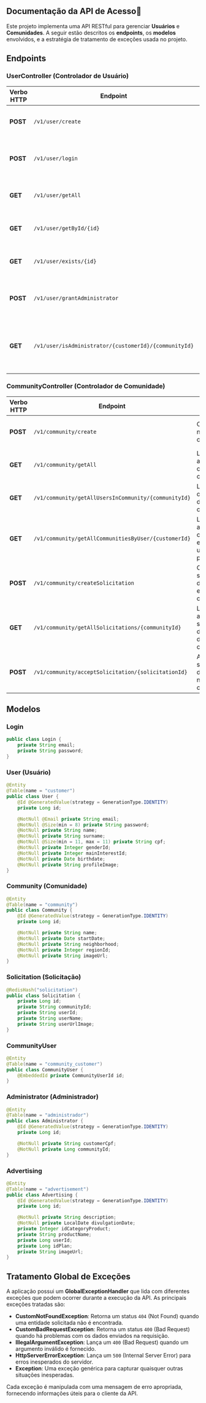 ## Documentação da API de Acesso🔐

Este projeto implementa uma API RESTful para gerenciar **Usuários** e **Comunidades**. A seguir estão descritos os **endpoints**, os **modelos** envolvidos, e a estratégia de tratamento de exceções usada no projeto.

## Endpoints

### **UserController** (Controlador de Usuário)

| Verbo HTTP | Endpoint | Descrição | Exemplo de Requisição |
| --- | --- | --- | --- |
| **POST** | `/v1/user/create` | Cria um novo usuário a partir de um objeto JSON. | **Body**: JSON com os dados do usuário. |
| **POST** | `/v1/user/login` | Realiza o login de um usuário com email e senha. | **Body**: JSON com os dados de login. |
| **GET** | `/v1/user/getAll` | Lista todos os usuários cadastrados no sistema. | - |
| **GET** | `/v1/user/getById/{id}` | Lista um usuário específico pelo seu ID. | **Path Variable**: `id` do usuário. |
| **GET** | `/v1/user/exists/{id}` | Verifica se um usuário existe pelo ID. | **Path Variable**: `id` do usuário. |
| **POST** | `/v1/user/grantAdministrator` | Concede permissão de administrador para um usuário. | **Body**: JSON com os dados do administrador. |
| **GET** | `/v1/user/isAdministrator/{customerId}/{communityId}` | Verifica se um usuário é administrador de uma comunidade. | **Path Variables**: `customerId` (ID do usuário) e `communityId` (ID da comunidade). |

### **CommunityController** (Controlador de Comunidade)

| Verbo HTTP | Endpoint | Descrição | Exemplo de Requisição |
| --- | --- | --- | --- |
| **POST** | `/v1/community/create` | Cria uma nova comunidade. | **Body**: JSON com os dados da comunidade. |
| **GET** | `/v1/community/getAll` | Lista todas as comunidades cadastradas. | - |
| **GET** | `/v1/community/getAllUsersInCommunity/{communityId}` | Lista todos os usuários de uma comunidade. | **Path Variable**: `communityId` (ID da comunidade). |
| **GET** | `/v1/community/getAllCommunitiesByUser/{customerId}` | Lista todas as comunidades em que um usuário participa. | **Path Variable**: `customerId` (ID do usuário). |
| **POST** | `/v1/community/createSolicitation` | Cria uma solicitação de ingresso em uma comunidade. | **Body**: JSON com os dados da solicitação. |
| **GET** | `/v1/community/getAllSolicitations/{communityId}` | Lista todas as solicitações de ingresso de uma comunidade. | **Path Variable**: `communityId` (ID da comunidade). |
| **POST** | `/v1/community/acceptSolicitation/{solicitationId}` | Aceita uma solicitação de ingresso na comunidade. | **Path Variable**: `solicitationId` (ID da solicitação). |

## Modelos

### **Login**

```java
public class Login {
    private String email;
    private String password;
}
```

### **User** (Usuário)

```java
@Entity
@Table(name = "customer")
public class User {
    @Id @GeneratedValue(strategy = GenerationType.IDENTITY)
    private Long id;

    @NotNull @Email private String email;
    @NotNull @Size(min = 8) private String password;
    @NotNull private String name;
    @NotNull private String surname;
    @NotNull @Size(min = 11, max = 11) private String cpf;
    @NotNull private Integer genderId;
    @NotNull private Integer mainInterestId;
    @NotNull private Date birthdate;
    @NotNull private String profileImage;
}

```

### **Community** (Comunidade)

```java
@Entity
@Table(name = "community")
public class Community {
    @Id @GeneratedValue(strategy = GenerationType.IDENTITY)
    private Long id;

    @NotNull private String name;
    @NotNull private Date startDate;
    @NotNull private String neighborhood;
    @NotNull private Integer regionId;
    @NotNull private String imageUrl;
}

```

### **Solicitation** (Solicitação)

```java
@RedisHash("solicitation")
public class Solicitation {
    private Long id;
    private String communityId;
    private String userId;
    private String userName;
    private String userUrlImage;
}

```

### CommunityUser

```java
@Entity
@Table(name = "community_customer")
public class CommunityUser {
    @EmbeddedId private CommunityUserId id;
}

```

### **Administrator** (Administrador)

```java
@Entity
@Table(name = "administrador")
public class Administrator {
    @Id @GeneratedValue(strategy = GenerationType.IDENTITY)
    private Long id;

    @NotNull private String customerCpf;
    @NotNull private Long communityId;
}

```

### Advertising

```java
@Entity
@Table(name = "advertisement")
public class Advertising {
    @Id @GeneratedValue(strategy = GenerationType.IDENTITY)
    private Long id;

    @NotNull private String description;
    @NotNull private LocalDate divulgationDate;
    private Integer idCategoryProduct;
    private String productName;
    private Long userId;
    private Long idPlan;
    private String imageUrl;
}

```

## Tratamento Global de Exceções

A aplicação possui um **GlobalExceptionHandler** que lida com diferentes exceções que podem ocorrer durante a execução da API. As principais exceções tratadas são:

- **CustomNotFoundException**: Retorna um status `404` (Not Found) quando uma entidade solicitada não é encontrada.
- **CustomBadRequestException**: Retorna um status `400` (Bad Request) quando há problemas com os dados enviados na requisição.
- **IllegalArgumentException**: Lança um `400` (Bad Request) quando um argumento inválido é fornecido.
- **HttpServerErrorException**: Lança um `500` (Internal Server Error) para erros inesperados do servidor.
- **Exception**: Uma exceção genérica para capturar quaisquer outras situações inesperadas.

Cada exceção é manipulada com uma mensagem de erro apropriada, fornecendo informações úteis para o cliente da API.
